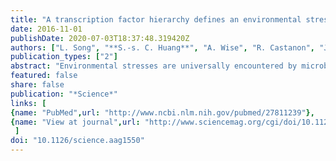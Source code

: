 ```yaml
---
title: "A transcription factor hierarchy defines an environmental stress response network"
date: 2016-11-01
publishDate: 2020-07-03T18:37:48.319420Z
authors: ["L. Song", "**S.-s. C. Huang**", "A. Wise", "R. Castanon", "J. R. Nery", "H. Chen", "M. Watanabe", "J. Thomas", "Z. Bar-Joseph", "J. R. Ecker"]
publication_types: ["2"]
abstract: "Environmental stresses are universally encountered by microbes, plants, and animals. Yet systematic studies of stress-responsive transcription factor (TF) networks in multicellular organisms have been limited. The phytohormone abscisic acid (ABA) influences the expression of thousands of genes, allowing us to characterize complex stress-responsive regulatory networks. Using chromatin immunoprecipitation sequencing, we identified genome-wide targets of 21 ABA-related TFs to construct a comprehensive regulatory network in Arabidopsis thaliana Determinants of dynamic TF binding and a hierarchy among TFs were defined, illuminating the relationship between differential gene expression patterns and ABA pathway feedback regulation. By extrapolating regulatory characteristics of observed canonical ABA pathway components, we identified a new family of transcriptional regulators modulating ABA and salt responsiveness and demonstrated their utility to modulate plant resilience to osmotic stress."
featured: false
share: false
publication: "*Science*"
links: [
{name: "PubMed",url: "http://www.ncbi.nlm.nih.gov/pubmed/27811239"},
{name: "View at journal",url: "http://www.sciencemag.org/cgi/doi/10.1126/science.aag1550"}
 ] 
doi: "10.1126/science.aag1550"
---
```


